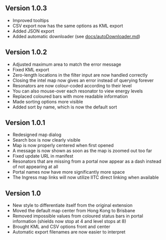 ## Version 1.0.3 ##

* Improved tooltips
* CSV export now has the same options as KML export
* Added JSON export
* Added automatic downloader (see [docs/autoDownloader.md](docs/autoDownloader.md))

## Version 1.0.2 ##

* Adjusted maximum area to match the error message
* Fixed KML export
* Zero-length locations in the filter input are now handled correctly
* Closing the intel map now gives an error instead of querying forever
* Resonators are now colour-coded according to their level
 * You can also mouse-over each resonator to view energy levels
* Replaced coloured bars with more readable information
* Made sorting options more visible
 * Added sort by name, which is now the default sort

## Version 1.0.1 ##

* Redesigned map dialog
 * Search box is now clearly visible
 * Map is now properly centered when first opened
 * A message is now shown as soon as the map is zoomed out too far
* Fixed update URL in manifest
* Resonators that are missing from a portal now appear as a dash instead of not appearing at all
* Portal names now have more significantly more space
* The Ingress map links will now utilize IITC direct linking when available

## Version 1.0 ##

* New style to differentiate itself from the original extension
* Moved the default map center from Hong Kong to Brisbane
* Removed impossible values from coloured status bars in portal information (shields now stop at 4 and level stops at 8)
* Brought KML and CSV options front and center
* Automatic export filenames are now easier to interpret